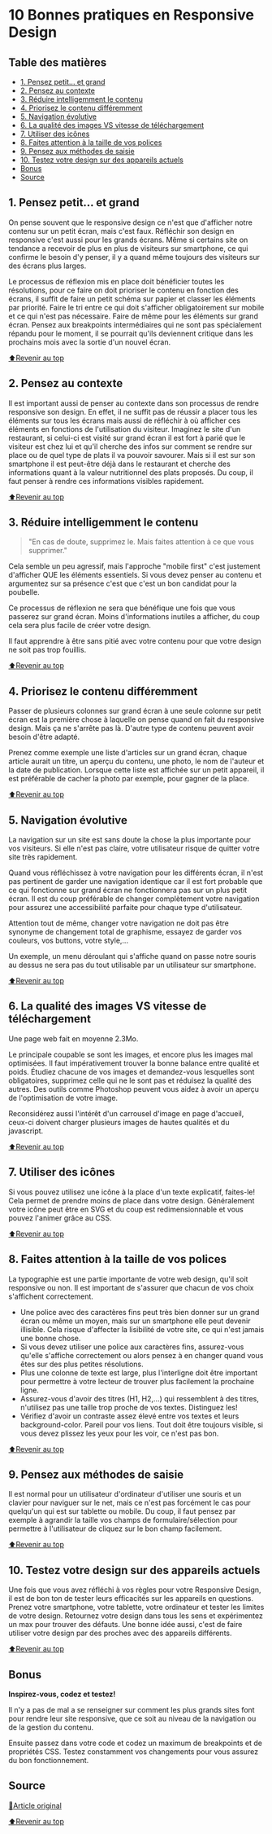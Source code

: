 <!-- omit in toc -->
# 10 Bonnes pratiques en Responsive Design

<!-- omit in toc -->
## Table des matières
  - [1. Pensez petit... et grand](#1-pensez-petit-et-grand)
  - [2. Pensez au contexte](#2-pensez-au-contexte)
  - [3. Réduire intelligemment le contenu](#3-réduire-intelligemment-le-contenu)
  - [4. Priorisez le contenu différemment](#4-priorisez-le-contenu-différemment)
  - [5. Navigation évolutive](#5-navigation-évolutive)
  - [6. La qualité des images VS vitesse de téléchargement](#6-la-qualité-des-images-vs-vitesse-de-téléchargement)
  - [7. Utiliser des icônes](#7-utiliser-des-icônes)
  - [8. Faites attention à la taille de vos polices](#8-faites-attention-à-la-taille-de-vos-polices)
  - [9. Pensez aux méthodes de saisie](#9-pensez-aux-méthodes-de-saisie)
  - [10. Testez votre design sur des appareils actuels](#10-testez-votre-design-sur-des-appareils-actuels)
  - [Bonus](#bonus)
  - [Source](#source)

## 1. Pensez petit... et grand

On pense souvent que le responsive design ce n'est que d'afficher notre contenu sur un petit écran, mais c'est faux. Réfléchir son design en responsive c'est aussi pour les grands écrans. Même si certains site on tendance a recevoir de plus en plus de visiteurs sur smartphone, ce qui confirme le besoin d'y penser, il y a quand même toujours des visiteurs sur des écrans plus larges.

Le processus de réflexion mis en place doit bénéficier toutes les résolutions, pour ce faire on doit prioriser le contenu en fonction des écrans, il suffit de faire un petit schéma sur papier et classer les éléments par priorité. Faire le tri entre ce qui doit s'afficher obligatoirement sur mobile et ce qui n'est pas nécessaire. Faire de même pour les éléments sur grand écran. Pensez aux breakpoints intermédiaires qui ne sont pas spécialement répandu pour le moment, il se pourrait qu'ils deviennent critique dans les prochains mois avec la sortie d'un nouvel écran.

[:arrow_up:Revenir au top](#table-des-matières)

## 2. Pensez au contexte

Il est important aussi de penser au contexte dans son processus de rendre responsive son design. En effet, il ne suffit pas de réussir a placer tous les éléments sur tous les écrans mais aussi de réfléchir à où afficher ces éléments en fonctions de l'utilisation du visiteur. Imaginez le site d'un restaurant, si celui-ci est visité sur grand écran il est fort à parié que le visiteur est chez lui et qu'il cherche des infos sur comment se rendre sur place ou de quel type de plats il va pouvoir savourer. Mais si il est sur son smartphone il est peut-être déjà dans le restaurant et cherche des informations quant à la valeur nutritionnel des plats proposés. Du coup, il faut penser à rendre ces informations visibles rapidement.

[:arrow_up:Revenir au top](#table-des-matières)

## 3. Réduire intelligemment le contenu

> "En cas de doute, supprimez le. Mais faites attention à ce que vous supprimer."

Cela semble un peu agressif, mais l'approche "mobile first" c'est justement d'afficher QUE les éléments essentiels. Si vous devez penser au contenu et argumentez sur sa présence c'est que c'est un bon candidat pour la poubelle.

Ce processus de réflexion ne sera que bénéfique une fois que vous passerez sur grand écran. Moins d'informations inutiles a afficher, du coup cela sera plus facile de créer votre design.

Il faut apprendre à être sans pitié avec votre contenu pour que votre design ne soit pas trop fouillis.

[:arrow_up:Revenir au top](#table-des-matières)

## 4. Priorisez le contenu différemment

Passer de plusieurs colonnes sur grand écran à une seule colonne sur petit écran est la première chose à laquelle on pense quand on fait du responsive design. Mais ça ne s'arrête pas là. D'autre type de contenu peuvent avoir besoin d'être adapté.

Prenez comme exemple une liste d'articles sur un grand écran, chaque article aurait un titre, un aperçu du contenu, une photo, le nom de l'auteur et la date de publication. Lorsque cette liste est affichée sur un petit appareil, il est préférable de cacher la photo par exemple, pour gagner de la place.

[:arrow_up:Revenir au top](#table-des-matières)

## 5. Navigation évolutive

La navigation sur un site est sans doute la chose la plus importante pour vos visiteurs. Si elle n'est pas claire, votre utilisateur risque de quitter votre site très rapidement.

Quand vous réfléchissez à votre navigation pour les différents écran, il n'est pas pertinent de garder une navigation identique car il est fort probable que ce qui fonctionne sur grand écran ne fonctionnera pas sur un plus petit écran. Il est du coup préférable de changer complètement votre navigation pour assurez une accessibilité parfaite pour chaque type d'utilisateur.

Attention tout de même, changer votre navigation ne doit pas être synonyme de changement total de graphisme, essayez de garder vos couleurs, vos buttons, votre style,...

Un exemple, un menu déroulant qui s'affiche quand on passe notre souris au dessus ne sera pas du tout utilisable par un utilisateur sur smartphone.

[:arrow_up:Revenir au top](#table-des-matières)

## 6. La qualité des images VS vitesse de téléchargement

Une page web fait en moyenne 2.3Mo.

Le principale coupable se sont les images, et encore plus les images mal optimisées. Il faut impérativement trouver la bonne balance entre qualité et poids. Étudiez chacune de vos images et demandez-vous lesquelles sont obligatoires, supprimez celle qui ne le sont pas et réduisez la qualité des autres. Des outils comme Photoshop peuvent vous aidez à avoir un aperçu de l'optimisation de votre image.

Reconsidérez aussi l'intérêt d'un carrousel d'image en page d'accueil, ceux-ci doivent charger plusieurs images de hautes qualités et du javascript.

[:arrow_up:Revenir au top](#table-des-matières)

## 7. Utiliser des icônes

Si vous pouvez utilisez une icône à la place d'un texte explicatif, faites-le! Cela permet de prendre moins de place dans votre design. Généralement votre icône peut être en SVG et du coup est redimensionnable et vous pouvez l'animer grâce au CSS.

[:arrow_up:Revenir au top](#table-des-matières)

## 8. Faites attention à la taille de vos polices

La typographie est une partie importante de votre web design, qu'il soit responsive ou non. Il est important de s'assurer que chacun de vos choix s'affichent correctement.

- Une police avec des caractères fins peut très bien donner sur un grand écran ou même un moyen, mais sur un smartphone elle peut devenir illisible. Cela risque d'affecter la lisibilité de votre site, ce qui n'est jamais une bonne chose.
- Si vous devez utiliser une police aux caractères fins, assurez-vous qu'elle s'affiche correctement ou alors pensez à en changer quand vous êtes sur des plus petites résolutions.
- Plus une colonne de texte est large, plus l'interligne doit être important pour permettre à votre lecteur de trouver plus facilement la prochaine ligne.
- Assurez-vous d'avoir des titres (H1, H2,...) qui ressemblent à des titres, n'utilisez pas une taille trop proche de vos textes. Distinguez les!
- Vérifiez d'avoir un contraste assez élevé entre vos textes et leurs background-color. Pareil pour vos liens. Tout doit être toujours visible, si vous devez plissez les yeux pour les voir, ce n'est pas bon.

[:arrow_up:Revenir au top](#table-des-matières)

## 9. Pensez aux méthodes de saisie

Il est normal pour un utilisateur d'ordinateur d'utiliser une souris et un clavier pour naviguer sur le net, mais ce n'est pas forcément le cas pour quelqu'un qui est sur tablette ou mobile. Du coup, il faut pensez par exemple à agrandir la taille vos champs de formulaire/sélection pour permettre à l'utilisateur de cliquez sur le bon champ facilement.

[:arrow_up:Revenir au top](#table-des-matières)

## 10. Testez votre design sur des appareils actuels

Une fois que vous avez réfléchi à vos règles pour votre Responsive Design, il est de bon ton de tester leurs efficacités sur les appareils en questions. Prenez votre smartphone, votre tablette, votre ordinateur et tester les limites de votre design. Retournez votre design dans tous les sens et expérimentez un max pour trouver des défauts. Une bonne idée aussi, c'est de faire utiliser votre design par des proches avec des appareils différents.

[:arrow_up:Revenir au top](#table-des-matières)

## Bonus

**Inspirez-vous, codez et testez!**

Il n'y a pas de mal a se renseigner sur comment les plus grands sites font pour rendre leur site responsive, que ce soit au niveau de la navigation ou de la gestion du contenu.

Ensuite passez dans votre code et codez un maximum de breakpoints et de propriétés CSS. Testez constamment vos changements pour vous assurez du bon fonctionnement.

## Source

[:book:Article original](https://thenextweb.com/dd/2015/10/19/10-rules-of-best-practice-for-responsive-design/)

[:arrow_up:Revenir au top](#table-des-matières)
